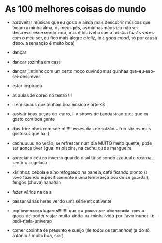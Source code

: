 # As 100 melhores coisas do mundo

* aproveitar músicas que eu gosto e ainda mais descobrir músicas que tocam a minha alma, os meus pés, as minhas mãos (eu não sei descrever esse sentimento, mas é incrível o que a música faz ás vezes com o meu ser, eu fico mais alegre e feliz, in a _good mood_, só por causa disso. a sensação é muito boa)

* dançar 

* dançar sozinha em casa 

* dançar juntinho com um certo moço ouvindo musiquinhas que-eu-nao-sei-descrever 

* estar inspirada

* as aulas de corpo no teatro !!! 

* ir em saraus que tenham boa música e arte <3  

* assistir boas peças de teatro, ir a shows de bandas/cantores que eu gosto com boa gente

* dias friozinhos com solzin!!!!!! 
esses dias de solzão + frio são os mais gostosos que há :)

* cachuuuuu no verão, se refrescar num dia MUITO muito quente, pode ser aonde tiver água: na piscina, na cachu ou de mangueira

* apreciar o céu no inverno quando o sol tá se pondo azuuuul e rosinha, sentir o ar gelado

* xêrinhos: cebola e alho refogando na panela, café ficando pronto (a vovó fazendo especificamente é uma lembrança boa de se guardar), fungos (chuva) hahahah

* fazer vários na da s 

* passar várias horas vendo uma série mt cativante

* explorar novos lugares!!!!!!!! que-eu-possa-ser-abençoada-com-a-graça-de-poder-viajar-muito-ainda-na-minha-vida-por-favor-nunca-te-pedi-nada-universo

* comer coxinha de presunto e queijo (de todos os tamanhos) (a do sô antônio é muito boa, scrr)
